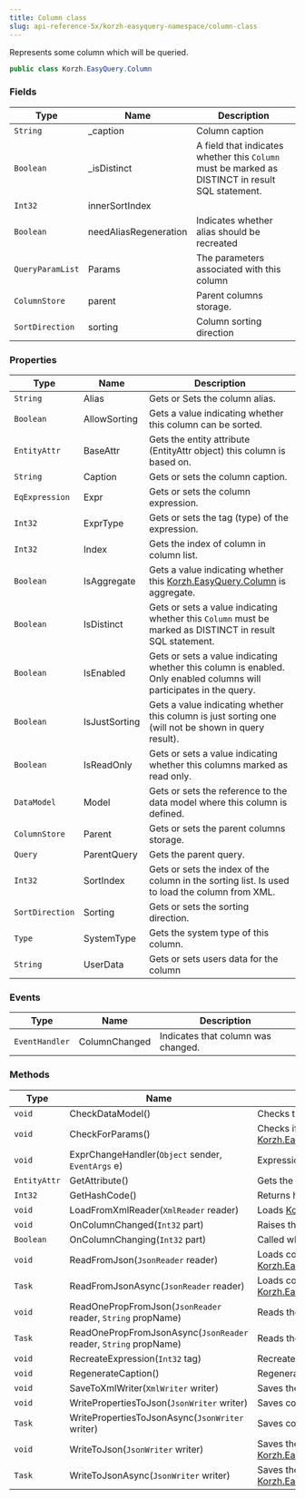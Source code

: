 ```yaml
---
title: Column class
slug: api-reference-5x/korzh-easyquery-namespace/column-class
---
```



Represents some column which will be queried.
```csharp
public class Korzh.EasyQuery.Column

```

### Fields

| Type | Name | Description | 
| --- | --- | --- | 
| `String` | _caption | Column caption | 
| `Boolean` | _isDistinct | A field that indicates whether this `Column` must be marked as DISTINCT in result SQL statement. | 
| `Int32` | innerSortIndex |  | 
| `Boolean` | needAliasRegeneration | Indicates whether alias should be recreated | 
| `QueryParamList` | Params | The parameters associated with this column | 
| `ColumnStore` | parent | Parent columns storage. | 
| `SortDirection` | sorting | Column sorting direction | 


### Properties

| Type | Name | Description | 
| --- | --- | --- | 
| `String` | Alias | Gets or Sets the column alias. | 
| `Boolean` | AllowSorting | Gets a value indicating whether this column can be sorted. | 
| `EntityAttr` | BaseAttr | Gets the entity attribute (EntityAttr object) this column is based on. | 
| `String` | Caption | Gets or sets the column caption. | 
| `EqExpression` | Expr | Gets or sets the column expression. | 
| `Int32` | ExprType | Gets or sets the tag (type) of the expression. | 
| `Int32` | Index | Gets the index of column in column list. | 
| `Boolean` | IsAggregate | Gets a value indicating whether this [Korzh.EasyQuery.Column](/api-reference-5x/korzh-easyquery-namespace/column-class) is aggregate. | 
| `Boolean` | IsDistinct | Gets or sets a value indicating whether this `Column` must be marked as DISTINCT in result SQL statement. | 
| `Boolean` | IsEnabled | Gets or sets a value indicating whether this column is enabled. Only enabled columns will participates in the query. | 
| `Boolean` | IsJustSorting | Gets a value indicating whether this column is just sorting one (will not be shown in query result). | 
| `Boolean` | IsReadOnly | Gets or sets a value indicating whether this columns marked as read only. | 
| `DataModel` | Model | Gets or sets the reference to the data model where this column is defined. | 
| `ColumnStore` | Parent | Gets or sets the parent columns storage. | 
| `Query` | ParentQuery | Gets the parent query. | 
| `Int32` | SortIndex | Gets or sets the index of the column in the sorting list. Is used to load the column from XML. | 
| `SortDirection` | Sorting | Gets or sets the sorting direction. | 
| `Type` | SystemType | Gets the system type of this column. | 
| `String` | UserData | Gets or sets users data for the column | 


### Events

| Type | Name | Description | 
| --- | --- | --- | 
| `EventHandler` | ColumnChanged | Indicates that column was changed. | 


### Methods

| Type | Name | Description | 
| --- | --- | --- | 
| `void` | CheckDataModel() | Checks the data model object. Generates an exception if Model property has null value. | 
| `void` | CheckForParams() | Checks if the attribute associated with this column contains parameters and (if yes) - calls [Korzh.EasyQuery.Query.RefreshParams](/api-reference-5x/korzh-easyquery-namespace/query-class) method. | 
| `void` | ExprChangeHandler(`Object` sender, `EventArgs` e) | Expression's Change event handler. | 
| `EntityAttr` | GetAttribute() | Gets the attribute associated with this column | 
| `Int32` | GetHashCode() | Returns hash code for column | 
| `void` | LoadFromXmlReader(`XmlReader` reader) | Loads [Korzh.EasyQuery.Column](/api-reference-5x/korzh-easyquery-namespace/column-class) definition from XML. | 
| `void` | OnColumnChanged(`Int32` part) | Raises the ColumnChanged event. | 
| `Boolean` | OnColumnChanging(`Int32` part) | Called when the column is about to change. | 
| `void` | ReadFromJson(`JsonReader` reader) | Loads column from JSON reader.  Calls [Korzh.EasyQuery.Column.ReadOnePropFromJson(Newtonsoft.Json.JsonReader,System.String)](/api-reference-5x/korzh-easyquery-namespace/column-class) | 
| `Task` | ReadFromJsonAsync(`JsonReader` reader) | Loads column from JSON reader (asynchronous way).  Calls [Korzh.EasyQuery.Column.ReadOnePropFromJsonAsync(Newtonsoft.Json.JsonReader,System.String)](/api-reference-5x/korzh-easyquery-namespace/column-class) | 
| `void` | ReadOnePropFromJson(`JsonReader` reader, `String` propName) | Reads the property from JSON reader or skip unused. | 
| `Task` | ReadOnePropFromJsonAsync(`JsonReader` reader, `String` propName) | Reads the property from JSON reader or skip unused (asynchronous way). | 
| `void` | RecreateExpression(`Int32` tag) | Recreates the column expression. | 
| `void` | RegenerateCaption() | Regenerates the column caption. | 
| `void` | SaveToXmlWriter(`XmlWriter` writer) | Saves the column definition to XML. | 
| `void` | WritePropertiesToJson(`JsonWriter` writer) | Saves content of the column to JSON. | 
| `Task` | WritePropertiesToJsonAsync(`JsonWriter` writer) | Saves content of the column to JSON (asynchronous way). | 
| `void` | WriteToJson(`JsonWriter` writer) | Saves the column definition to JSON.  Calls [Korzh.EasyQuery.Column.WritePropertiesToJson(Newtonsoft.Json.JsonWriter)](/api-reference-5x/korzh-easyquery-namespace/column-class). | 
| `Task` | WriteToJsonAsync(`JsonWriter` writer) | Saves the column definition to JSON (asynchronous way).  Calls [Korzh.EasyQuery.Column.WritePropertiesToJsonAsync(Newtonsoft.Json.JsonWriter)](/api-reference-5x/korzh-easyquery-namespace/column-class). |